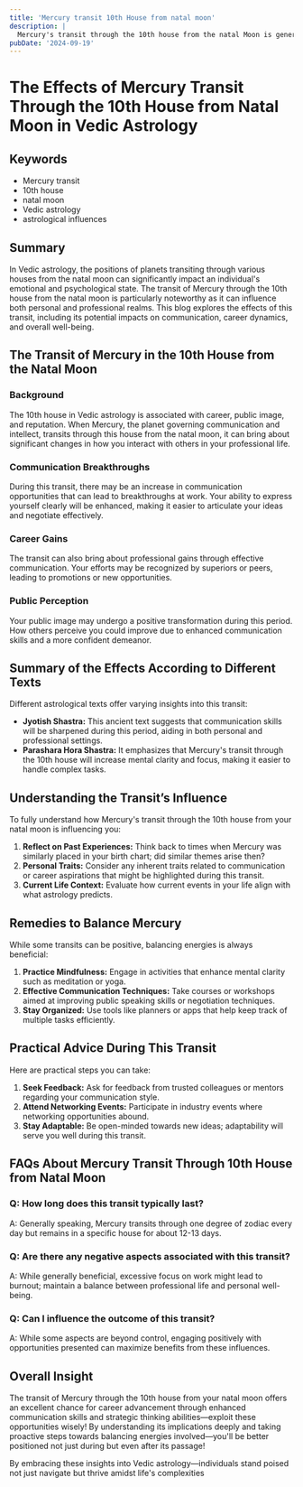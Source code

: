 ```yaml
---
title: 'Mercury transit 10th House from natal moon'
description: |
  Mercury's transit through the 10th house from the natal Moon is generally positive, bringing success in career, financial gains, and improved social status. The individual may experience happiness, recognition, and success in their professional and personal life.
pubDate: '2024-09-19'
---
```


# The Effects of Mercury Transit Through the 10th House from Natal Moon in Vedic Astrology

## Keywords
- Mercury transit
- 10th house
- natal moon
- Vedic astrology
- astrological influences

## Summary
In Vedic astrology, the positions of planets transiting through various houses from the natal moon can significantly impact an individual's emotional and psychological state. The transit of Mercury through the 10th house from the natal moon is particularly noteworthy as it can influence both personal and professional realms. This blog explores the effects of this transit, including its potential impacts on communication, career dynamics, and overall well-being.

## The Transit of Mercury in the 10th House from the Natal Moon

### Background
The 10th house in Vedic astrology is associated with career, public image, and reputation. When Mercury, the planet governing communication and intellect, transits through this house from the natal moon, it can bring about significant changes in how you interact with others in your professional life.

### Communication Breakthroughs
During this transit, there may be an increase in communication opportunities that can lead to breakthroughs at work. Your ability to express yourself clearly will be enhanced, making it easier to articulate your ideas and negotiate effectively.

### Career Gains
The transit can also bring about professional gains through effective communication. Your efforts may be recognized by superiors or peers, leading to promotions or new opportunities.

### Public Perception
Your public image may undergo a positive transformation during this period. How others perceive you could improve due to enhanced communication skills and a more confident demeanor.

## Summary of the Effects According to Different Texts

Different astrological texts offer varying insights into this transit:

- **Jyotish Shastra:** This ancient text suggests that communication skills will be sharpened during this period, aiding in both personal and professional settings.
- **Parashara Hora Shastra:** It emphasizes that Mercury's transit through the 10th house will increase mental clarity and focus, making it easier to handle complex tasks.

## Understanding the Transit’s Influence

To fully understand how Mercury's transit through the 10th house from your natal moon is influencing you:

1. **Reflect on Past Experiences:** Think back to times when Mercury was similarly placed in your birth chart; did similar themes arise then?
2. **Personal Traits:** Consider any inherent traits related to communication or career aspirations that might be highlighted during this transit.
3. **Current Life Context:** Evaluate how current events in your life align with what astrology predicts.

## Remedies to Balance Mercury

While some transits can be positive, balancing energies is always beneficial:

1. **Practice Mindfulness:** Engage in activities that enhance mental clarity such as meditation or yoga.
2. **Effective Communication Techniques:** Take courses or workshops aimed at improving public speaking skills or negotiation techniques.
3. **Stay Organized:** Use tools like planners or apps that help keep track of multiple tasks efficiently.

## Practical Advice During This Transit

Here are practical steps you can take:

1. **Seek Feedback:** Ask for feedback from trusted colleagues or mentors regarding your communication style.
2. **Attend Networking Events:** Participate in industry events where networking opportunities abound.
3. **Stay Adaptable:** Be open-minded towards new ideas; adaptability will serve you well during this transit.

## FAQs About Mercury Transit Through 10th House from Natal Moon

### Q: How long does this transit typically last?
A: Generally speaking, Mercury transits through one degree of zodiac every day but remains in a specific house for about 12-13 days.

### Q: Are there any negative aspects associated with this transit?
A: While generally beneficial, excessive focus on work might lead to burnout; maintain a balance between professional life and personal well-being.

### Q: Can I influence the outcome of this transit?
A: While some aspects are beyond control, engaging positively with opportunities presented can maximize benefits from these influences.

## Overall Insight

The transit of Mercury through the 10th house from your natal moon offers an excellent chance for career advancement through enhanced communication skills and strategic thinking abilities—exploit these opportunities wisely!
By understanding its implications deeply and taking proactive steps towards balancing energies involved—you'll be better positioned not just during but even after its passage!

By embracing these insights into Vedic astrology—individuals stand poised not just navigate but thrive amidst life's complexities